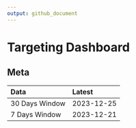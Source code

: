 ```yaml
---
output: github_document
---
```


# Targeting Dashboard



## Meta


|Data           |Latest     |
|:--------------|:----------|
|30 Days Window |2023-12-25 |
|7 Days Window  |2023-12-21 |
